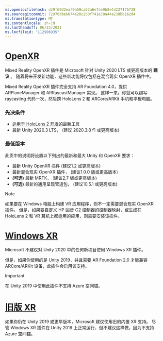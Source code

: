 ```yaml
---
ms.openlocfilehash: d39f6032eaf9a59ca52a6e7ae9b8e4d227175738
ms.sourcegitcommit: 72970dbe6674e28c250f741e50a44a238bb162d4
ms.translationtype: MT
ms.contentlocale: zh-CN
ms.lasthandoff: 06/25/2021
ms.locfileid: "112906935"
---
```

# <a name="openxr"></a>[OpenXR](#tab/openxr)

Mixed Reality OpenXR 插件是 Microsoft 针对 Unity 2020 LTS 或更高版本的 **建议** 。 随着将来开发新功能，这些新功能将仅包括在混合现实 OpenXR 插件中。

Mixed Reality OpenXR 插件完全支持 AR Foundation 4.0，提供 ARPlaneManager 和 ARRaycastManager 实现。 这样一来，你就可以编写 raycasting 代码一次，然后跨 HoloLens 2 和 ARCore/ARKit 手机和平板电脑。

### <a name="prerequisites"></a>先决条件 

* [适用于 HoloLens 2 开发的](../../../install-the-tools.md?tabs=unity#installation-checklist)最新工具
* 最新 Unity 2020.3 LTS， (建议 2020.3.8 f1 或更高版本) 

### <a name="minimum-versions"></a>最低版本

此页中的说明将设置以下列出的最新和最大 Unity 和 OpenXR 要求：

* 最新 Unity OpenXR 插件 (建议1.2 或更高版本) 
* 最新混合现实 OpenXR 插件， (建议1.0.0 版或更高版本) 
* **(可选)** 最新 MRTK， (建议2.7 版或更高版本) 
* **(可选)** 最新的通用呈现管道包， (建议10.5.1 或更高版本) 

<!-- ![Screenshot of the open xr unity basic sample running on a HoloLens](../../images/openxr-example.png) -->

> [!NOTE]
> 如果要在 Windows 电脑上构建 VR 应用程序，则不一定需要混合现实 OpenXR 插件。 但是，如果要自定义 HP 回音 G2 控制器的控制器映射，或生成在 HoloLens 2 和 VR 耳机上都适用的应用，则需要安装该插件。

# <a name="windows-xr"></a>[Windows XR](#tab/windowsxr)

Microsoft 不建议对 Unity 2020 中的任何新项目使用 Windows XR 插件。

但是，如果你使用的是 Unity 2019，并且需要 AR Foundation 2.0 才能兼容 ARCore/ARKit 设备，此插件会启用该支持。

> [!IMPORTANT]
> 在 Unity 2019 中使用此插件不支持 Azure 空间锚。 

# <a name="legacy-xr"></a>[旧版 XR](#tab/legacy)

如果你仍在 Unity 2019 或更早版本，Microsoft 建议使用旧的内置 XR 支持。 尽管 Windows XR 插件在 Unity 2019 上正常运行，但不建议这样做，因为不支持 Azure 空间锚。